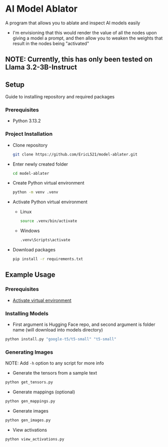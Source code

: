 # AI Model Ablator
A program that allows you to ablate and inspect AI models easily
  - I'm envisioning that this would render the value of all the nodes upon giving a model a prompt, and then allow you to weaken the weights that result in the nodes being "activated"

## **NOTE: Currently, this has only been tested on Llama 3.2-3B-Instruct**

## Setup
Guide to installing repository and required packages

### Prerequisites
- Python 3.13.2

### Project Installation
- Clone repository

  ```bash
  git clone https://github.com/EricL521/model-ablater.git
  ```
- Enter newly created folder
  
  ```bash
  cd model-ablater
  ```
- Create Python virtual environment
  
  ```bash
  python -m venv .venv
  ```
<a name="python-venv"></a>
- Activate Python virtual environment
  - Linux
    
    ```bash
    source .venv/bin/activate
    ```
  - Windows
    
    ```cmd
    .venv\Scripts\activate
    ```
- Download packages
  
  ```bash
  pip install -r requirements.txt
  ```

## Example Usage
### Prerequisites
- [Activate virtual environment](#python-venv)

### Installing Models
  - First argument is Hugging Face repo, and second argument is folder name (will download into models directory)
  ```bash
  python install.py "google-t5/t5-small" "t5-small"
  ```
### Generating Images
NOTE: Add `-h` option to any script for more info
  - Generate the tensors from a sample text
  ```bash
  python get_tensors.py
  ```
  - Generate mappings (optional)
  ```bash
  python gen_mappings.py
  ```
  - Generate images
  ```bash
  python gen_images.py
  ```
  - View activations
  ```bash
  python view_activations.py
  ```